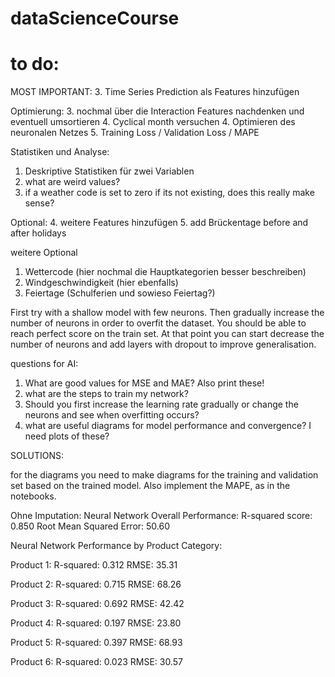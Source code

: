 # dataScienceCourse

# to do: 
MOST IMPORTANT: 
3. Time Series Prediction als Features hinzufügen

Optimierung: 
3. nochmal über die Interaction Features nachdenken und eventuell umsortieren
4. Cyclical month versuchen
4. Optimieren des neuronalen Netzes
5. Training Loss / Validation Loss / MAPE

Statistiken und Analyse: 
1. Deskriptive Statistiken für zwei Variablen
2. what are weird values? 
3. if a weather code is set to zero if its not existing, does this really make sense?

Optional: 
4. weitere Features hinzufügen
5. add Brückentage before and after holidays

weitere Optional
1. Wettercode (hier nochmal die Hauptkategorien besser beschreiben)
2. Windgeschwindigkeit (hier ebenfalls)
3. Feiertage (Schulferien und sowieso Feiertag?)


First try with a shallow model with few neurons. Then gradually increase the number of neurons in order to overfit the dataset. You should be able to reach perfect score on the train set. At that point you can start decrease the number of neurons and add layers with dropout to improve generalisation.

questions for AI: 
1. What are good values for MSE and MAE? Also print these!
2. what are the steps to train my network? 
3. Should you first increase the learning rate gradually or change the neurons and see when overfitting occurs? 
4. what are useful diagrams for model performance and convergence? I need plots of these? 

SOLUTIONS: 

for the diagrams you need to make diagrams for the training and validation set based on the trained model. Also implement the MAPE, as in the notebooks. 



Ohne Imputation:
Neural Network Overall Performance:
R-squared score: 0.850
Root Mean Squared Error: 50.60

Neural Network Performance by Product Category:

Product 1:
R-squared: 0.312
RMSE: 35.31

Product 2:
R-squared: 0.715
RMSE: 68.26

Product 3:
R-squared: 0.692
RMSE: 42.42

Product 4:
R-squared: 0.197
RMSE: 23.80

Product 5:
R-squared: 0.397
RMSE: 68.93

Product 6:
R-squared: 0.023
RMSE: 30.57


